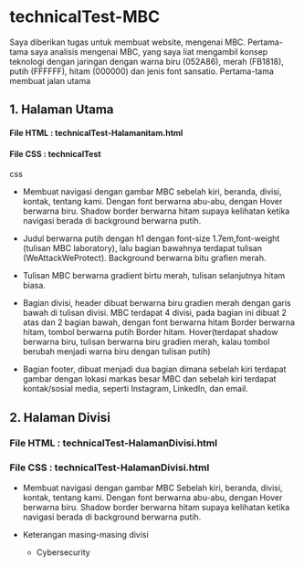 # technicalTest-MBC

Saya diberikan tugas untuk membuat website, mengenai MBC. Pertama-tama saya analisis mengenai MBC, yang saya liat mengambil konsep teknologi dengan jaringan dengan warna biru (052A86), merah (FB1818), putih (FFFFFF), hitam (000000) dan jenis font sansatio. Pertama-tama membuat jalan utama

## 1. Halaman Utama 
#### File HTML : technicalTest-Halamanitam.html
#### File CSS : technicalTest
css
- Membuat navigasi dengan gambar MBC sebelah kiri, beranda, divisi, kontak, tentang kami. Dengan font berwarna abu-abu, dengan Hover berwarna biru. Shadow border berwarna hitam supaya kelihatan ketika navigasi berada di background berwarna putih.

- Judul berwarna putih dengan h1 dengan font-size 1.7em,font-weight (tulisan MBC laboratory), lalu bagian bawahnya terdapat tulisan (WeAttackWeProtect). Background berwarna bitu grafien merah.

- Tulisan MBC berwarna gradient birtu merah, tulisan selanjutnya hitam biasa.


- Bagian divisi, header dibuat berwarna biru gradien merah dengan garis bawah di tulisan divisi. MBC terdapat 4 divisi, pada bagian ini dibuat 2 atas dan 2 bagian bawah, dengan font berwarna hitam Border berwarna hitam, tombol berwarna putih Border hitam.
Hover(terdapat shadow berwarna biru, tulisan berwarna biru gradien merah, kalau tombol berubah menjadi warna biru dengan tulisan putih)


- Bagian footer, dibuat menjadi dua bagian dimana sebelah kiri terdapat gambar dengan lokasi markas besar MBC dan sebelah kiri terdapat kontak/sosial media, seperti Instagram, LinkedIn, dan email.


## 2. Halaman Divisi
### File HTML : technicalTest-HalamanDivisi.html
### File CSS : technicalTest-HalamanDivisi.html

- Membuat navigasi dengan gambar MBC Sebelah kiri, beranda, divisi, kontak, tentang kami. Dengan font berwarna abu-abu, dengan Hover berwarna biru. Shadow border berwarna hitam supaya kelihatan ketika navigasi berada di background berwarna putih.

- Keterangan masing-masing divisi
  - Cybersecurity


